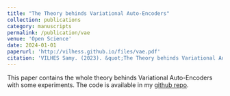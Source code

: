 ```yaml
---
title: "The Theory behinds Variational Auto-Encoders"
collection: publications
category: manuscripts
permalink: /publication/vae
venue: 'Open Science'
date: 2024-01-01
paperurl: 'http://vilhess.github.io/files/vae.pdf'
citation: 'VILHES Samy. (2023). &quot;The Theory behinds Variational Auto-Encoders.&quot;<i>Open Science</i>.'
---
```


This paper contains the whole theory behinds Variational Auto-Encoders with some experiments. The code is available in my [github repo](https://github.com/vilhess/codes/tree/main/vae).


